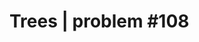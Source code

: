 # Trees | problem #108

<div align="center">
  <img src="https://github.com/KegsZooL/LeetCodeProblems/tree/main/src/com/leetcode/trees/problem_108/BST.gif" alt="">
</div>
